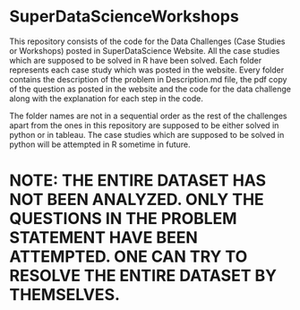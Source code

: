 # SuperDataScienceWorkshops
This repository consists of the code for the Data Challenges (Case Studies or Workshops) posted in SuperDataScience Website. All the case studies which are supposed to be solved in R have been solved. Each folder represents each case study which was posted in the website. Every folder contains the description of the problem in Description.md file, the pdf copy of the question as posted in the website and the code for the data challenge along with the explanation for each step in the code.

The folder names are not in a sequential order as the rest of the challenges apart from the ones in this repository are supposed to be either solved in python or in tableau. The case studies which are supposed to be solved in python will be attempted in R sometime in future.

# NOTE: THE ENTIRE DATASET HAS NOT BEEN ANALYZED. ONLY THE QUESTIONS IN THE PROBLEM STATEMENT HAVE BEEN ATTEMPTED. ONE CAN TRY TO RESOLVE THE ENTIRE DATASET BY THEMSELVES.

